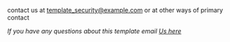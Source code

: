 contact us at template_security@example.com or at other ways of primary contact

*If you have any questions about this template email [Us here](mailto:contact@codingfr.com?subject=[TEMPLATE_QUESTION-security])*
